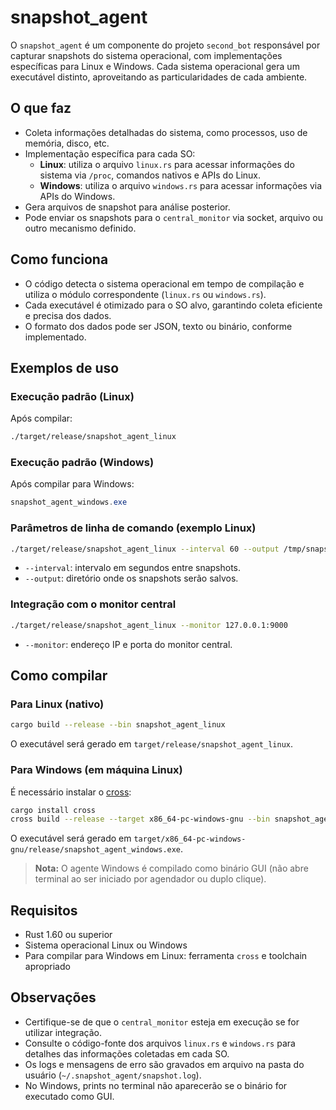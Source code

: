 # snapshot_agent

O `snapshot_agent` é um componente do projeto `second_bot` responsável por capturar snapshots do sistema operacional, com implementações específicas para Linux e Windows. Cada sistema operacional gera um executável distinto, aproveitando as particularidades de cada ambiente.

## O que faz

- Coleta informações detalhadas do sistema, como processos, uso de memória, disco, etc.
- Implementação específica para cada SO:
  - **Linux**: utiliza o arquivo `linux.rs` para acessar informações do sistema via `/proc`, comandos nativos e APIs do Linux.
  - **Windows**: utiliza o arquivo `windows.rs` para acessar informações via APIs do Windows.
- Gera arquivos de snapshot para análise posterior.
- Pode enviar os snapshots para o `central_monitor` via socket, arquivo ou outro mecanismo definido.

## Como funciona

- O código detecta o sistema operacional em tempo de compilação e utiliza o módulo correspondente (`linux.rs` ou `windows.rs`).
- Cada executável é otimizado para o SO alvo, garantindo coleta eficiente e precisa dos dados.
- O formato dos dados pode ser JSON, texto ou binário, conforme implementado.

## Exemplos de uso

### Execução padrão (Linux)
Após compilar:
```bash
./target/release/snapshot_agent_linux
```

### Execução padrão (Windows)
Após compilar para Windows:
```powershell
snapshot_agent_windows.exe
```

### Parâmetros de linha de comando (exemplo Linux)
```bash
./target/release/snapshot_agent_linux --interval 60 --output /tmp/snapshots/
```
- `--interval`: intervalo em segundos entre snapshots.
- `--output`: diretório onde os snapshots serão salvos.

### Integração com o monitor central
```bash
./target/release/snapshot_agent_linux --monitor 127.0.0.1:9000
```
- `--monitor`: endereço IP e porta do monitor central.

## Como compilar

### Para Linux (nativo)
```bash
cargo build --release --bin snapshot_agent_linux
```
O executável será gerado em `target/release/snapshot_agent_linux`.

### Para Windows (em máquina Linux)
É necessário instalar o [cross](https://github.com/cross-rs/cross):
```bash
cargo install cross
cross build --release --target x86_64-pc-windows-gnu --bin snapshot_agent_windows
```
O executável será gerado em `target/x86_64-pc-windows-gnu/release/snapshot_agent_windows.exe`.

> **Nota:** O agente Windows é compilado como binário GUI (não abre terminal ao ser iniciado por agendador ou duplo clique).

## Requisitos
- Rust 1.60 ou superior
- Sistema operacional Linux ou Windows
- Para compilar para Windows em Linux: ferramenta `cross` e toolchain apropriado

## Observações
- Certifique-se de que o `central_monitor` esteja em execução se for utilizar integração.
- Consulte o código-fonte dos arquivos `linux.rs` e `windows.rs` para detalhes das informações coletadas em cada SO.
- Os logs e mensagens de erro são gravados em arquivo na pasta do usuário (`~/.snapshot_agent/snapshot.log`).
- No Windows, prints no terminal não aparecerão se o binário for executado como GUI.
